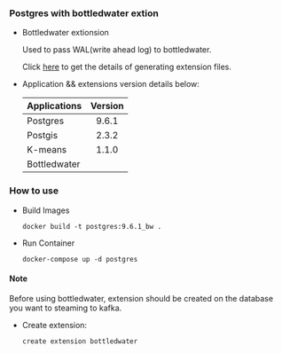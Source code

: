 ### Postgres with bottledwater extion

- Bottledwater extionsion

  Used to pass WAL(write ahead log) to bottledwater.
  
  Click [here](../extension/README.MD) to get the details of generating extension files.

- Application && extensions version details below:

  Applications | Version
  ------------ |:--------: 
  Postgres     | 9.6.1
  Postgis      | 2.3.2
  K-means      | 1.1.0
  Bottledwater | 

### How to use

- Build Images

  ```
  docker build -t postgres:9.6.1_bw .
  ```
  
- Run Container

  ```
  docker-compose up -d postgres
  ```

#### Note

  Before using bottledwater, extension should be created on the database you want to steaming to kafka.

- Create extension:

  ```
  create extension bottledwater
  ```
